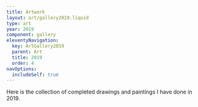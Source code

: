 ```yaml
---
title: Artwork
layout: art/gallery2019.liquid
type: art
year: 2019
component: gallery
eleventyNavigation:
  key: ArtGallery2019
  parent: Art
  title: 2019
  order: 4
navOptions:
  includeSelf: true
---
```


Here is the collection of completed drawings and paintings I have done in 2019.
